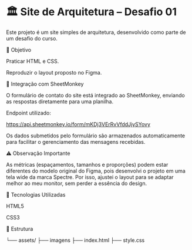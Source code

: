 # 🏛️ Site de Arquitetura – Desafio 01

Este projeto é um site simples de arquitetura, desenvolvido como parte de um desafio do curso.


📌 Objetivo

Praticar HTML e CSS.

Reproduzir o layout proposto no Figma.


📝 Integração com SheetMonkey

O formulário de contato do site está integrado ao SheetMonkey, enviando as respostas diretamente para uma planilha.

Endpoint utilizado:

https://api.sheetmonkey.io/form/mKDj3VErRvVfddJjySYovy


Os dados submetidos pelo formulário são armazenados automaticamente para facilitar o gerenciamento das mensagens recebidas.


⚠️ Observação Importante

As métricas (espaçamentos, tamanhos e proporções) podem estar diferentes do modelo original do Figma, pois desenvolvi o projeto em uma tela wide da marca Spectre.
Por isso, ajustei o layout para se adaptar melhor ao meu monitor, sem perder a essência do design.


🚀 Tecnologias Utilizadas

HTML5

CSS3


📂 Estrutura

└── assets/
    ├── imagens
├── index.html
├── style.css
